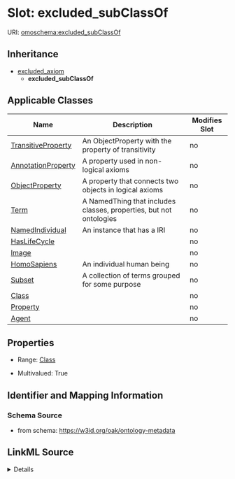 

# Slot: excluded_subClassOf

URI: [omoschema:excluded_subClassOf](https://w3id.org/oak/ontology-metadata/excluded_subClassOf)




## Inheritance

* [excluded_axiom](excluded_axiom.md)
    * **excluded_subClassOf**






## Applicable Classes

| Name | Description | Modifies Slot |
| --- | --- | --- |
| [TransitiveProperty](TransitiveProperty.md) | An ObjectProperty with the property of transitivity |  no  |
| [AnnotationProperty](AnnotationProperty.md) | A property used in non-logical axioms |  no  |
| [ObjectProperty](ObjectProperty.md) | A property that connects two objects in logical axioms |  no  |
| [Term](Term.md) | A NamedThing that includes classes, properties, but not ontologies |  no  |
| [NamedIndividual](NamedIndividual.md) | An instance that has a IRI |  no  |
| [HasLifeCycle](HasLifeCycle.md) |  |  no  |
| [Image](Image.md) |  |  no  |
| [HomoSapiens](HomoSapiens.md) | An individual human being |  no  |
| [Subset](Subset.md) | A collection of terms grouped for some purpose |  no  |
| [Class](Class.md) |  |  no  |
| [Property](Property.md) |  |  no  |
| [Agent](Agent.md) |  |  no  |







## Properties

* Range: [Class](Class.md)

* Multivalued: True





## Identifier and Mapping Information







### Schema Source


* from schema: https://w3id.org/oak/ontology-metadata




## LinkML Source

<details>
```yaml
name: excluded_subClassOf
from_schema: https://w3id.org/oak/ontology-metadata
rank: 1000
is_a: excluded_axiom
multivalued: true
alias: excluded_subClassOf
domain_of:
- HasLifeCycle
range: Class

```
</details>